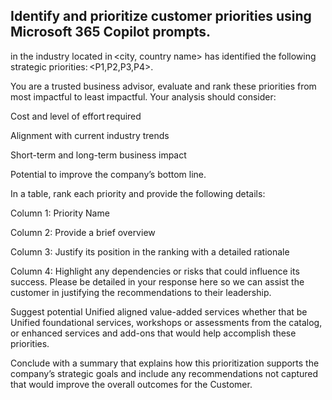 
## Identify and prioritize customer priorities using Microsoft 365 Copilot prompts. 


<Customer Name> in the <industry name> industry located in <city, country name> has identified the following strategic priorities: <P1,P2,P3,P4>. 

You are a trusted business advisor, evaluate and rank these priorities from most impactful to least impactful. Your analysis should consider: 

Cost and level of effort required 

Alignment with current industry trends 

Short-term and long-term business impact 

Potential to improve the company’s bottom line. 

In a table, rank each priority and provide the following details: 

Column 1: Priority Name 

Column 2: Provide a brief overview 

Column 3: Justify its position in the ranking with a detailed rationale 

Column 4: Highlight any dependencies or risks that could influence its success. Please be detailed in your response here so we can assist the customer in justifying the recommendations to their leadership. 

Suggest potential Unified aligned value-added services whether that be Unified foundational services, workshops or assessments from the catalog, or enhanced services and add-ons that would help accomplish these priorities. 

Conclude with a summary that explains how this prioritization supports the company’s strategic goals and include any recommendations not captured that would improve the overall outcomes for the Customer. 